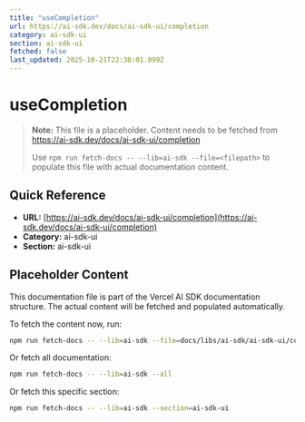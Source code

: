 ```yaml
---
title: "useCompletion"
url: https://ai-sdk.dev/docs/ai-sdk-ui/completion
category: ai-sdk-ui
section: ai-sdk-ui
fetched: false
last_updated: 2025-10-21T22:38:01.099Z
---
```


# useCompletion

> **Note:** This file is a placeholder. Content needs to be fetched from https://ai-sdk.dev/docs/ai-sdk-ui/completion
>
> Use `npm run fetch-docs -- --lib=ai-sdk --file=<filepath>` to populate this file with actual documentation content.

## Quick Reference

- **URL:** [https://ai-sdk.dev/docs/ai-sdk-ui/completion](https://ai-sdk.dev/docs/ai-sdk-ui/completion)
- **Category:** ai-sdk-ui
- **Section:** ai-sdk-ui

## Placeholder Content

This documentation file is part of the Vercel AI SDK documentation structure.
The actual content will be fetched and populated automatically.

To fetch the content now, run:

```bash
npm run fetch-docs -- --lib=ai-sdk --file=docs/libs/ai-sdk/ai-sdk-ui/completion.md
```

Or fetch all documentation:

```bash
npm run fetch-docs -- --lib=ai-sdk --all
```

Or fetch this specific section:

```bash
npm run fetch-docs -- --lib=ai-sdk --section=ai-sdk-ui
```

